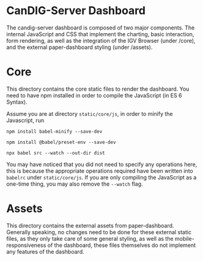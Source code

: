 # CanDIG-Server Dashboard

The candig-server dashboard is composed of two major components. The internal JavaScript and CSS that implement the charting, basic interaction, form rendering, as well as the integration of the IGV Browser (under /core), and the external paper-dashboard styling (under /assets).

# Core

This directory contains the core static files to render the dashboard. You need to have npm installed in order to compile the JavaScript (in ES 6 Syntax).

Assume you are at directory `static/core/js`, in order to minify the Javascript, run

```
npm install babel-minify --save-dev

npm install @babel/preset-env --save-dev

npx babel src --watch --out-dir dist

```

You may have noticed that you did not need to specify any operations here, this is because the appropriate operations required have been written into `babelrc` under `static/core/js`. If you are only compiling the JavaScript as a one-time thing, you may also remove the `--watch` flag.


# Assets

This directory contains the external assets from paper-dashboard. Generally speaking, no changes need to be done for these external static files, as they only take care of some general styling, as well as the mobile-responsiveness of the dashboard, these files themselves do not implement any features of the dashboard.